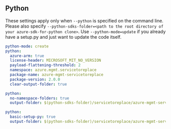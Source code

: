 ## Python

These settings apply only when `--python` is specified on the command line.
Please also specify `--python-sdks-folder=<path to the root directory of your azure-sdk-for-python clone>`.
Use `--python-mode=update` if you already have a setup.py and just want to update the code itself.

``` yaml $(python)
python-mode: create
python:
  azure-arm: true
  license-header: MICROSOFT_MIT_NO_VERSION
  payload-flattening-threshold: 2
  namespace: azure.mgmt.servicetoreplace
  package-name: azure-mgmt-servicetoreplace
  package-version: 2.0.0
  clear-output-folder: true
```
``` yaml $(python) && $(python-mode) == 'update'
python:
  no-namespace-folders: true
  output-folder: $(python-sdks-folder)/servicetoreplace/azure-mgmt-servicetoreplace/azure/mgmt/servicetoreplace
```
``` yaml $(python) && $(python-mode) == 'create'
python:
  basic-setup-py: true
  output-folder: $(python-sdks-folder)/servicetoreplace/azure-mgmt-servicetoreplace
```
